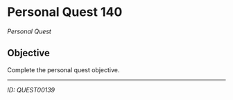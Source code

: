 # Personal Quest 140

*Personal Quest*

## Objective
Complete the personal quest objective.

---
*ID: QUEST00139*